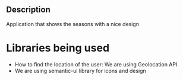 ## Description
Application that shows the seasons with a nice design

# Libraries being used
- How to find the location of the user: We are using Geolocation API
- We are using semantic-ui library for icons and design 